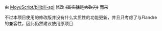 由 [MoyuScript/bilibili-api](https://github.com/MoyuScript/bilibili-api) 修改 ~~(其实就是大砍刀)~~ 而来

不过本项目使用的修改版并没有什么实质性的功能更新，并且只考虑了与Flandre的兼容性，因此仍然建议使用原项目

